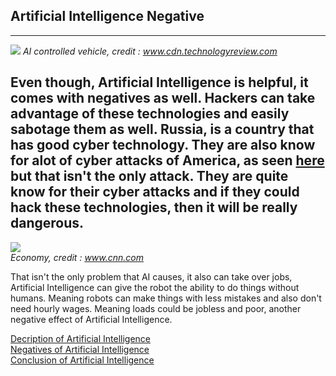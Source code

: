 ## Artificial Intelligence Negative
---
![](https://cdn.technologyreview.com/i/images/a224-056.jpg?sw=3500)
_AI controlled vehicle, credit : www.cdn.technologyreview.com_

Even though, Artificial Intelligence is helpful, it comes with negatives as well. Hackers can
take advantage of these technologies and easily sabotage them as well. Russia, is a country that has
good cyber technology. They are also know for alot of cyber attacks of America, as seen [here](https://www.theguardian.com/us-news/2018/jul/13/russians-hillary-clinton-email-server-trump-indictment)
but that isn't the only attack. They are quite know for their cyber attacks and if they could hack these
technologies, then it will be really dangerous.
---
![](https://cdn.images.express.co.uk/img/dynamic/151/590x/secondary/Artificial-intelligence-AI-robots-replace-humans-machines-take-over-jobs-1511949.jpg?r=1537199484610)  
_Economy, credit : www.cnn.com_

That isn't the only problem that AI causes, it also can take over jobs, Artificial Intelligence can
give the robot the ability to do things without humans. Meaning robots can make things with less
mistakes and also don't need hourly wages. Meaning loads could be jobless and poor, another negative effect
of Artificial Intelligence. 

[Decription of Artificial Intelligence](description.md)  
[Negatives of Artificial Intelligence](negative.md)  
[Conclusion of Artificial Intelligence](conclusion.md)
